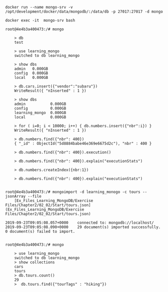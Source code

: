 
    docker run --name mongo-srv -v /opt/development/docker/data/mongodb/:/data/db -p 27017:27017 -d mongo

    docker exec -it  mongo-srv bash

    root@4e4b3a400473:/# mongo

        > db
        test
        
        > use learning_mongo
        switched to db learning_mongo
        
        > show dbs
        admin   0.000GB
        config  0.000GB
        local   0.000GB

        > db.cars.insert({"vendor":"subaru"})
        WriteResult({ "nInserted" : 1 })
        
        > show dbs
        admin           0.000GB
        config          0.000GB
        learning_mongo  0.000GB
        local           0.000GB

        > for ( i=0; i < 10000; i++) { db.numbers.insert({"nbr":i}) }
        WriteResult({ "nInserted" : 1 })
        
        > db.numbers.find({"nbr": 400})
        { "_id" : ObjectId("5d8884babe46e369e6675d2c"), "nbr" : 400 }

        > db.numbers.find({"nbr": 400}).execution()

        > db.numbers.find({"nbr": 400}).explain("executionStats")

        > db.numbers.createIndex({nbr:1})

        > db.numbers.find({"nbr": 400}).explain("executionStats")


    root@4e4b3a400473:/# mongoimport -d learning_monogo -c tours --jsonArray --file     
        [Ex_Files_Learning_MongoDB/Exercise Files/Chapter2/02_02/Start/tours.json](Ex_Files_Learning_MongoDB/Exercise Files/Chapter2/02_02/Start/tours.json)

    2019-09-23T09:05:08.057+0000	connected to: mongodb://localhost/
    2019-09-23T09:05:08.090+0000	29 document(s) imported successfully. 0 document(s) failed to import.


    root@4e4b3a400473:/# mongo

        > use learning_mongo
        switched to db learning_mongo
        > show collections
        cars
        tours
        > db.tours.count()
        29
        >  db.tours.find({"tourTags" : "hiking"})
   
